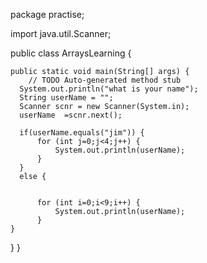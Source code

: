 package practise;

import java.util.Scanner;

public class ArraysLearning {

    public static void main(String[] args) {
        // TODO Auto-generated method stub
      System.out.println("what is your name");
      String userName = "";
      Scanner scnr = new Scanner(System.in);
      userName  =scnr.next();
      
      if(userName.equals("jim")) {
          for (int j=0;j<4;j++) {
              System.out.println(userName);
          }
      }
      else {
      
         
          for (int i=0;i<9;i++) {
              System.out.println(userName);
          }
    }

}
}
